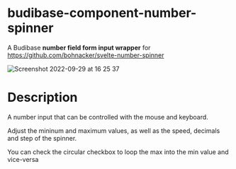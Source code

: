 # budibase-component-number-spinner

A Budibase **number field form input wrapper** for https://github.com/bohnacker/svelte-number-spinner

![Screenshot 2022-09-29 at 16 25 37](https://user-images.githubusercontent.com/101575380/193073284-c8369e94-d56c-4a60-acb7-757d0ba1bbc6.png)


# Description
A number input that can be controlled with the mouse and keyboard.

Adjust the mininum and maximum values, as well as the speed, decimals and step of the spinner. 

You can check the circular checkbox to loop the max into the min value and vice-versa

